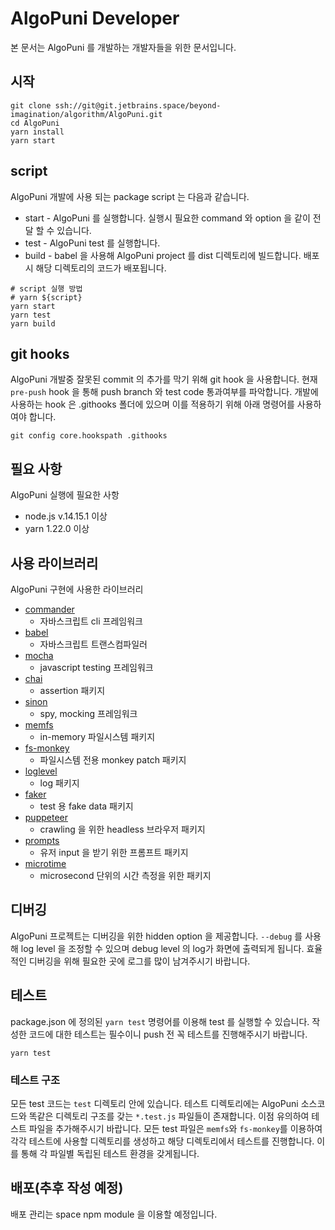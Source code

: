 # AlgoPuni Developer
본 문서는 AlgoPuni 를 개발하는 개발자들을 위한 문서입니다.

## 시작

```
git clone ssh://git@git.jetbrains.space/beyond-imagination/algorithm/AlgoPuni.git
cd AlgoPuni
yarn install
yarn start
```

## script
AlgoPuni 개발에 사용 되는 package script 는 다음과 같습니다.
* start - AlgoPuni 를 실행합니다. 실행시 필요한 command 와 option 을 같이 전달 할 수 있습니다.
* test - AlgoPuni test 를 실행합니다.
* build - babel 을 사용해 AlgoPuni project 를 dist 디렉토리에 빌드합니다. 배포시 해당 디렉토리의 코드가 배포됩니다.
```
# script 실행 방법
# yarn ${script}
yarn start
yarn test
yarn build
```

## git hooks
AlgoPuni 개발중 잘못된 commit 의 추가를 막기 위해 git hook 을 사용합니다.
현재 `pre-push` hook 을 통해 push branch 와 test code 통과여부를 파악합니다.
개발에 사용하는 hook 은 .githooks 폴더에 있으며 이를 적용하기 위해 아래 명령어를 사용하여야 합니다.

```shell
git config core.hookspath .githooks
```

## 필요 사항

AlgoPuni 실행에 필요한 사항
* node.js v.14.15.1 이상
* yarn 1.22.0 이상

## 사용 라이브러리

AlgoPuni 구현에 사용한 라이브러리
* [commander](https://www.npmjs.com/package/commander)
  * 자바스크립트 cli 프레임워크
* [babel](https://babeljs.io/)
  * 자바스크립트 트랜스컴파일러
* [mocha](https://mochajs.org/)
  * javascript testing 프레임워크
* [chai](https://www.chaijs.com/)
  * assertion 패키지
* [sinon](https://sinonjs.org/)
  * spy, mocking 프레임워크
* [memfs](https://www.npmjs.com/package/memfs)
  * in-memory 파일시스템 패키지
* [fs-monkey](https://github.com/streamich/fs-monkey)
  * 파일시스템 전용 monkey patch 패키지
* [loglevel](https://www.npmjs.com/package/loglevel)
  * log 패키지
* [faker](https://www.npmjs.com/package/faker)
  * test 용 fake data 패키지
* [puppeteer](https://github.com/puppeteer/puppeteer)
  * crawling 을 위한 headless 브라우저 패키지
* [prompts](https://www.npmjs.com/package/prompts)
  * 유저 input 을 받기 위한 프롬프트 패키지
* [microtime](https://github.com/wadey/node-microtime)
  * microsecond 단위의 시간 측정을 위한 패키지

## 디버깅
AlgoPuni 프로젝트는 디버깅을 위한 hidden option 을 제공합니다.
`--debug` 를 사용해 log level 을 조정할 수 있으며 debug level 의 log가 화면에 출력되게 됩니다. 효율적인 디버깅을 위해 필요한 곳에 로그를 많이 남겨주시기 바랍니다.

## 테스트
package.json 에 정의된 `yarn test` 명령어를 이용해 test 를 실행할 수 있습니다.
작성한 코드에 대한 테스트는 필수이니 push 전 꼭 테스트를 진행해주시기 바랍니다.

```shell
yarn test
```

### 테스트 구조
모든 test 코드는 `test` 디렉토리 안에 있습니다. 테스트 디렉토리에는 AlgoPuni 소스코드와 똑같은 디렉토리 구조를 갖는 `*.test.js` 파일들이 존재합니다. 이점 유의하여 테스트 파일을 추가해주시기 바랍니다. 모든 test 파일은 `memfs`와 `fs-monkey`를 이용하여 각각 테스트에 사용할 디렉토리를 생성하고 해당 디렉토리에서 테스트를 진행합니다. 이를 통해 각 파일별 독립된 테스트 환경을 갖게됩니다. 

## 배포(추후 작성 예정)

배포 관리는 space npm module 을 이용할 예정입니다.
